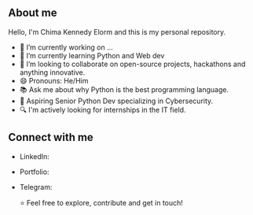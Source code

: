 ## About me
Hello, I'm Chima Kennedy Elorm and this is my personal repository.

- 🔭 I’m currently working on ...
- 🌱 I’m currently learning Python and Web dev
- 👯 I’m looking to collaborate on open-source projects, hackathons and anything innovative.
- 😄 Pronouns: He/Him
- 📚 Ask me about why Python is the best programming language.
- 🎯 Aspiring Senior Python Dev specializing in Cybersecurity.
- 🔍 I'm actively looking for internships in the IT field.

## Connect with me
- LinkedIn:
- Portfolio:
- Telegram:

  ⭐ Feel free to explore, contribute and get in touch!
